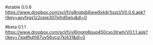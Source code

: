 #stable 0.0.6
https://www.dropbox.com/scl/fi/g8nqtqb6ww9xk4r1iszcl/V0.0.6.apk?rlkey=asyfsgs1z2opie307ojhd5wlu&dl=0

#beta 0.1.1
https://www.dropbox.com/scl/fi/vl6mgm8puq450cxo3trwh/V0.1.1.apk?rlkey=7xqdfk4fi67uv56vcjz7kl431&dl=0
